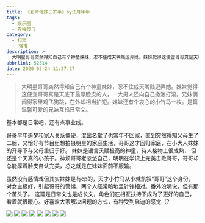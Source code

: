 ```yaml
---
title: 《影帝他妹三岁半》by江月年年
tags:
  - 娱乐圈
  - 青梅竹马
category:
  - 扫文
  - Ⅰ强推
description: >-
  大明星哥哥突然得知自己有个神童妹妹，忍不住成天嘴贱逗弄她。妹妹觉得这便宜哥哥真是天底下最厚脸皮的人，一大男人还向自己撒泼打滚。兄妹俩闹得家里鸡飞狗跳，在外却相当护短。妹妹还有个衷心的小竹马一枚。是篇温馨可爱的兄妹互掐日常文。
abbrlink: 52314
date: 2020-05-24 11:27:27
---
```

<meta name="referrer" content="no-referrer" />

> 大明星哥哥突然得知自己有个神童妹妹，忍不住成天嘴贱逗弄她。妹妹觉得这便宜哥哥真是天底下最厚脸皮的人，一大男人还向自己撒泼打滚。兄妹俩闹得家里鸡飞狗跳，在外却相当护短。妹妹还有个衷心的小竹马一枚。是篇温馨可爱的兄妹互掐日常文。

基本都是日常吧，还有点事业线。

哥哥早年追梦和家人关系僵硬，混出名堂了也常年不回家，直到突然得知父母生了二胎，又恰好有节目组想拍摄明星的家庭生活，哥哥这才回归家庭，在小大人妹妹的开导下与父母重归于好。 
妹妹是语言夭赋极高的神童，待人接物上很成熟， 但还是个天真的小孩子。神烦哥哥老忽悠自己，明明在学识上完美击败哥哥，哥哥却总能厚着脸皮自认完美，总之就是在妹妹面前不服输。 

虽然没有感情戏但其实妹妹是有cp的，天才小竹马从小就凯叙“哥哥”这个身份，对女主极好，引起哥哥的警惕，两个人经常暗地里针锋相对。番外没明说，但有那个苗头了。
这篇是日常文也是成长文，角色们在相互扶持下成为了更好的自己，看着就很暖心。好喜欢大家解决问题的方式，有种受到启迪的感觉（? 


![](https://wx3.sinaimg.cn/mw690/0069kFhhgy1gf3u35v0p5j30n01dsqv6.jpg)
![](https://wx2.sinaimg.cn/mw690/0069kFhhgy1gf3u3d38hoj30n01dsqv6.jpg)
![](https://wx2.sinaimg.cn/mw690/0069kFhhgy1gf3u3gpo6gj30n01ds7wh.jpg)
![](https://wx3.sinaimg.cn/mw690/0069kFhhgy1gf3u3ouc8yj30n01ds7wh.jpg)
![](https://wx3.sinaimg.cn/mw690/0069kFhhgy1gf3u3ysf52j30n01dsb29.jpg)
![](https://wx2.sinaimg.cn/mw690/0069kFhhgy1gf3u4da6k2j30n01ds7wh.jpg)
![](https://wx3.sinaimg.cn/mw690/0069kFhhgy1gf3u4je530j30n01ds1kx.jpg)
![](https://wx2.sinaimg.cn/mw690/0069kFhhgy1gf3u4l9nq4j30n01ds4qp.jpg)